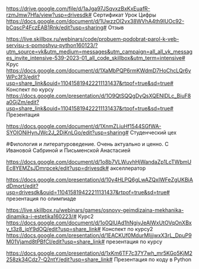 
https://drive.google.com/file/d/1aJga97JSqvxzBxKxEuafR-rzmJmw7Hfa/view?usp=drivesdk# Сертификат Урок Цифры
https://docs.google.com/document/d/1UwzzOl2vx38WVhA4th9IUOc92-bCqscP4FczEAB1Rnk/edit?usp=sharing# Отзыв

https://live.skillbox.ru/webinars/code/probuem-podobrat-parol-k-veb-servisu-s-pomoshyu-python160123/?utm_source=vk&utm_medium=messages&utm_campaign=all_all_vk_messages_invite_intensive-539-2023-01_all_code_skillbox&utm_term=intensive# Крус
https://docs.google.com/document/d/1XaMbPQP6rmKWdmD7HoChcLQr6yWPc3f3/edit?usp=share_link&ouid=110415819422211131437&rtpof=true&sd=true# Конспект по курсу
https://docs.google.com/presentation/d/1O9QtSQQgDyQsXQENIDLc_BiuF8a0GjZm/edit?usp=share_link&ouid=110415819422211131437&rtpof=true&sd=true# Презентация

https://docs.google.com/document/d/1XnmZLjuHf1544SGfWA-SYOIONiHynJWc2J_2DiKnLGo/edit?usp=sharing# Студенческий цех

#Филология и литературоведение. Очень актуально и ценно. С Ивановой Сабриной и Письменской Анастасией

https://docs.google.com/document/d/1o8b7VLWuvhHjWandaZp1LcTWbmUEc8YEMZsJDmrpcek/edit?usp=drivesdk# акселлератор

https://docs.google.com/presentation/d/10y4HLPQ6gLwAZQxIWFeZgUKBiAdDmort/edit?usp=drivesdk&ouid=110415819422211131437&rtpof=true&sd=true# презентация по олимпиаде

https://live.skillbox.ru/webinars/games/osnovy-geimdizaina-mekhanika-dinamika-i-estetika160223/# Курс2
https://docs.google.com/document/d/1o0QlUAd1hNgiyJeAlWxUtOVqOnXBxy_t3z8_jpY9dOQ/edit?usp=share_link# Конспект по курсу2
https://docs.google.com/presentation/d/1EACKUf0MdurMIjjjwxX3rL_DpuP9M01Vjamd8tPBfCI/edit?usp=share_link# презентация по курсу

https://docs.google.com/presentation/d/1xKm6TF7c37Y7wh_mr5KGo5KjM2258zk34Cdz7-Q2ntY/edit?usp=share_link# Презентация по коду в Python
